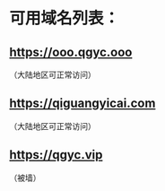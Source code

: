 # 可用域名列表：
## https://ooo.qgyc.ooo
（大陆地区可正常访问）

## https://qiguangyicai.com
（大陆地区可正常访问）

## https://qgyc.vip
（被墙）
